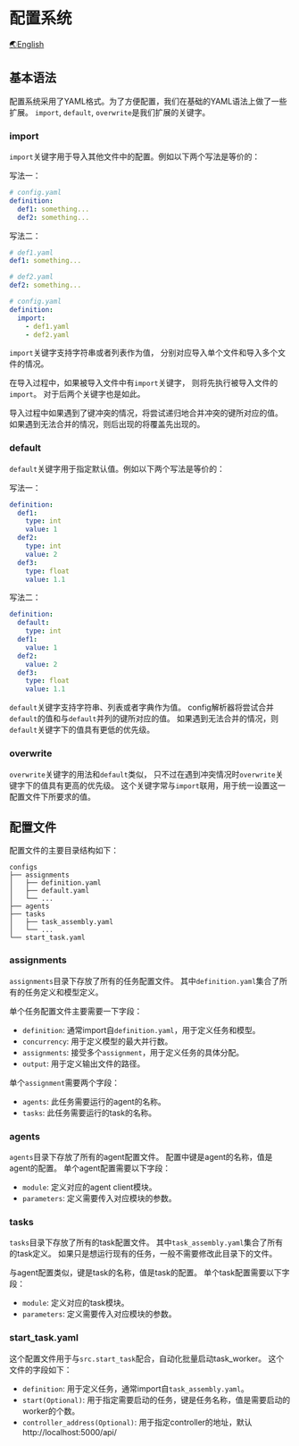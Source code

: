 # 配置系统

[🌏English](Config_cn.md)

## 基本语法

配置系统采用了YAML格式。为了方便配置，我们在基础的YAML语法上做了一些扩展。
`import`, `default`, `overwrite`是我们扩展的关键字。

### import

`import`关键字用于导入其他文件中的配置。例如以下两个写法是等价的：

写法一：

```yaml
# config.yaml
definition:
  def1: something...
  def2: something...
```

写法二：

```yaml
# def1.yaml
def1: something...

# def2.yaml
def2: something...

# config.yaml
definition:
  import:
    - def1.yaml
    - def2.yaml
```

`import`关键字支持字符串或者列表作为值，
分别对应导入单个文件和导入多个文件的情况。

在导入过程中，如果被导入文件中有`import`关键字，
则将先执行被导入文件的`import`。
对于后两个关键字也是如此。

导入过程中如果遇到了键冲突的情况，将尝试递归地合并冲突的键所对应的值。
如果遇到无法合并的情况，则后出现的将覆盖先出现的。

### default

`default`关键字用于指定默认值。例如以下两个写法是等价的：

写法一：

```yaml
definition:
  def1:
    type: int
    value: 1
  def2:
    type: int
    value: 2
  def3:
    type: float
    value: 1.1
```

写法二：

```yaml
definition:
  default:
    type: int
  def1:
    value: 1
  def2:
    value: 2
  def3:
    type: float
    value: 1.1
```

`default`关键字支持字符串、列表或者字典作为值。
config解析器将尝试合并`default`的值和与`default`并列的键所对应的值。
如果遇到无法合并的情况，则`default`关键字下的值具有更低的优先级。

### overwrite

`overwrite`关键字的用法和`default`类似，
只不过在遇到冲突情况时`overwrite`关键字下的值具有更高的优先级。
这个关键字常与`import`联用，用于统一设置这一配置文件下所要求的值。

## 配置文件

配置文件的主要目录结构如下：

```
configs
├── assignments
│   ├── definition.yaml
│   ├── default.yaml
│   └── ...
├── agents
├── tasks
│   ├── task_assembly.yaml
│   └── ...
└── start_task.yaml
```

### assignments

`assignments`目录下存放了所有的任务配置文件。
其中`definition.yaml`集合了所有的任务定义和模型定义。

单个任务配置文件主要需要一下字段：

- `definition`: 通常import自`definition.yaml`，用于定义任务和模型。
- `concurrency`: 用于定义模型的最大并行数。
- `assignments`: 接受多个`assignment`，用于定义任务的具体分配。
- `output`: 用于定义输出文件的路径。

单个`assignment`需要两个字段：

- `agents`: 此任务需要运行的agent的名称。
- `tasks`: 此任务需要运行的task的名称。

### agents

`agents`目录下存放了所有的agent配置文件。
配置中键是agent的名称，值是agent的配置。
单个agent配置需要以下字段：

- `module`: 定义对应的agent client模块。
- `parameters`: 定义需要传入对应模块的参数。

### tasks

`tasks`目录下存放了所有的task配置文件。
其中`task_assembly.yaml`集合了所有的task定义。
如果只是想运行现有的任务，一般不需要修改此目录下的文件。

与agent配置类似，键是task的名称，值是task的配置。
单个task配置需要以下字段：

- `module`: 定义对应的task模块。
- `parameters`: 定义需要传入对应模块的参数。

### start_task.yaml

这个配置文件用于与`src.start_task`配合，自动化批量启动task_worker。
这个文件的字段如下：

- `definition`: 用于定义任务，通常import自`task_assembly.yaml`。
- `start(Optional)`: 用于指定需要启动的任务，键是任务名称，值是需要启动的worker的个数。
- `controller_address(Optional)`: 用于指定controller的地址，默认http://localhost:5000/api/
